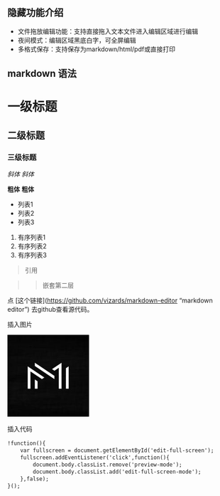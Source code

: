 ## 隐藏功能介绍

+ 文件拖放编辑功能：支持直接拖入文本文件进入编辑区域进行编辑
+ 夜间模式：编辑区域黑底白字，可全屏编辑
+ 多格式保存：支持保存为markdown/html/pdf或直接打印

## markdown 语法

# 一级标题
## 二级标题
### 三级标题

*斜体* 
_斜体_

**粗体**
__粗体__



* 列表1
* 列表2
* 列表3


1. 有序列表1
1. 有序列表2
1. 有序列表3

> 引用

>> 嵌套第二层

点 [这个链接](https://github.com/vizards/markdown-editor “markdown editor”)  去github查看源代码。

插入图片

![markdown](src/md.jpg)

插入代码

```
!function(){
	var fullscreen = document.getElementById('edit-full-screen');
	fullscreen.addEventListener('click',function(){
		document.body.classList.remove('preview-mode');
		document.body.classList.add('edit-full-screen-mode');
	},false);
}();

```

